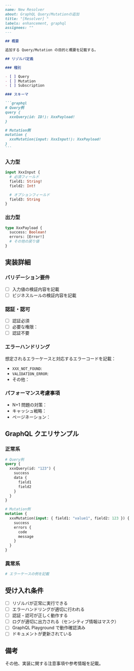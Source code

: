 ````markdown
---
name: New Resolver
about: GraphQL Query/Mutationの追加
title: "[Resolver] "
labels: enhancement, graphql
assignees: ""
---

## 概要

追加する Query/Mutation の目的と概要を記載する。

## リゾルバ定義

### 種別

- [ ] Query
- [ ] Mutation
- [ ] Subscription

### スキーマ

```graphql
# Query例
query {
  xxxQuery(id: ID!): XxxPayload!
}

# Mutation例
mutation {
  xxxMutation(input: XxxInput!): XxxPayload!
}
```
````

### 入力型

```graphql
input XxxInput {
  # 必須フィールド
  field1: String!
  field2: Int!

  # オプションフィールド
  field3: String
}
```

### 出力型

```graphql
type XxxPayload {
  success: Boolean!
  errors: [Error!]
  # その他の戻り値
}
```

## 実装詳細

### バリデーション要件

- [ ] 入力値の検証内容を記載
- [ ] ビジネスルールの検証内容を記載

### 認証・認可

- [ ] 認証必須
- [ ] 必要な権限：
- [ ] 認証不要

### エラーハンドリング

想定されるエラーケースと対応するエラーコードを記載：

- `XXX_NOT_FOUND`:
- `VALIDATION_ERROR`:
- その他：

### パフォーマンス考慮事項

- N+1 問題の対策：
- キャッシュ戦略：
- ページネーション：

## GraphQL クエリサンプル

### 正常系

```graphql
# Query例
query {
  xxxQuery(id: "123") {
    success
    data {
      field1
      field2
    }
  }
}

# Mutation例
mutation {
  xxxMutation(input: { field1: "value1", field2: 123 }) {
    success
    errors {
      code
      message
    }
  }
}
```

### 異常系

```graphql
# エラーケースの例を記載
```

## 受け入れ条件

- [ ] リゾルバが正常に実行できる
- [ ] エラーハンドリングが適切に行われる
- [ ] 認証・認可が正しく動作する
- [ ] ログが適切に出力される（センシティブ情報はマスク）
- [ ] GraphQL Playground で動作確認済み
- [ ] ドキュメントが更新されている

## 備考

その他、実装に関する注意事項や参考情報を記載。

```

```
